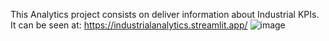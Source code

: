 This Analytics project consists on deliver information about Industrial KPIs.
It can be seen at: https://industrialanalytics.streamlit.app/
![image](https://github.com/user-attachments/assets/25e17ddb-dca7-4f4d-ad03-160be01a8e61)
